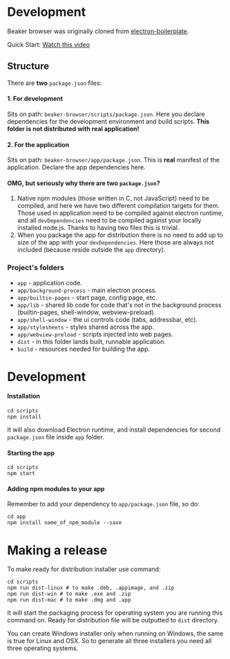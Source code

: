 # Development

Beaker browser was originally cloned from [electron-boilerplate](https://github.com/szwacz/electron-boilerplate).

Quick Start: [Watch this video](https://www.youtube.com/watch?v=YuE9OO-ZDYo)

## Structure

There are **two** `package.json` files:  

#### 1. For development
Sits on path: `beaker-browser/scripts/package.json`. Here you declare dependencies for the development environment and build scripts. **This folder is not distributed with real application!**

#### 2. For the application
Sits on path: `beaker-browser/app/package.json`. This is **real** manifest of the application. Declare the app dependencies here.

#### OMG, but seriously why there are two `package.json`?
1. Native npm modules (those written in C, not JavaScript) need to be compiled, and here we have two different compilation targets for them. Those used in application need to be compiled against electron runtime, and all `devDependencies` need to be compiled against your locally installed node.js. Thanks to having two files this is trivial.
2. When you package the app for distribution there is no need to add up to size of the app with your `devDependencies`. Here those are always not included (because reside outside the `app` directory).

### Project's folders

- `app` - application code.
- `app/background-process` - main electron process.
- `app/builtin-pages` - start page, config page, etc.
- `app/lib` - shared lib code for code that's not in the background process (builtin-pages, shell-window, webview-preload).
- `app/shell-window` - the ui controls code (tabs, addressbar, etc).
- `app/stylesheets` - styles shared across the app.
- `app/webview-preload` - scripts injected into web pages.
- `dist` - in this folder lands built, runnable application.
- `build` - resources needed for building the app.


# Development

#### Installation

```
cd scripts
npm install
```
It will also download Electron runtime, and install dependencies for second `package.json` file inside `app` folder.

#### Starting the app

```
cd scripts
npm start
```

#### Adding npm modules to your app

Remember to add your dependency to `app/package.json` file, so do:
```
cd app
npm install name_of_npm_module --save
```

# Making a release


To make ready for distribution installer use command:
```
cd scripts
npm run dist-linux # to make .deb, .appimage, and .zip
npm run dist-win # to make .exe and .zip
npm run dist-mac # to make .dmg and .app
```
It will start the packaging process for operating system you are running this command on. Ready for distribution file will be outputted to `dist` directory.

You can create Windows installer only when running on Windows, the same is true for Linux and OSX. So to generate all three installers you need all three operating systems.
